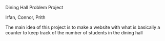 Dining Hall Problem Project

Irfan, Connor, Prith

The main idea of this project is to make a website with what is basically a counter to keep track of the number of students in the dining hall
